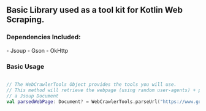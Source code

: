 <h2>Basic Library used as a tool kit for Kotlin Web Scraping.
</h2>
<h3>Dependencies Included:</h3>
- Jsoup
- Gson
- OkHttp

<h3> Basic Usage </h3>

```kotlin

// The WebCrawlerTools Object provides the tools you will use.
// This method will retrieve the webpage (using random user-agents) + parse it into
// a Jsoup Document
val parsedWebPage: Document? = WebCrawlerTools.parseUrl("https://www.google.com")


```